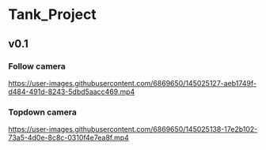 # Tank_Project
## v0.1
### Follow camera
https://user-images.githubusercontent.com/6869650/145025127-aeb1749f-d484-491d-8243-5dbd5aacc469.mp4

### Topdown camera
https://user-images.githubusercontent.com/6869650/145025138-17e2b102-73a5-4d0e-8c8c-0310f4e7ea8f.mp4

